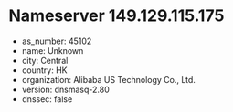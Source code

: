 # Nameserver 149.129.115.175

* as_number: 45102
* name: Unknown
* city: Central
* country: HK
* organization: Alibaba US Technology Co., Ltd.
* version: dnsmasq-2.80
* dnssec: false

